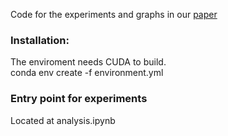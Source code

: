 Code for the experiments and graphs in our [paper](./paper.pdf)


### Installation:
The enviroment needs CUDA to build.  
conda env create -f environment.yml


### Entry point for experiments
Located at analysis.ipynb
